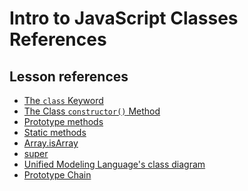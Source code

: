 <h1>
  <span class="headline">Intro to JavaScript Classes</span>
  <span class="subhead">References</span>
</h1>

## Lesson references

- [The `class` Keyword](https://developer.mozilla.org/en-US/docs/Web/JavaScript/Reference/Statements/class)
- [The Class `constructor()` Method](https://developer.mozilla.org/en-US/docs/Web/JavaScript/Reference/Classes/constructor)
- [Prototype methods](https://developer.mozilla.org/en-US/docs/Web/JavaScript/Reference/Classes#methods)
- [Static methods](https://developer.mozilla.org/en-US/docs/Web/JavaScript/Reference/Classes#static_methods_and_fields)
- [Array.isArray](https://developer.mozilla.org/en-US/docs/Web/JavaScript/Reference/Global_Objects/Array/isArray) 
- [super](https://developer.mozilla.org/en-US/docs/Web/JavaScript/Reference/Operators/super)
- [Unified Modeling Language's class diagram](https://en.wikipedia.org/wiki/Class_diagram) 
- [Prototype Chain ](https://developer.mozilla.org/en-US/docs/Web/JavaScript/Inheritance_and_the_prototype_chain)
